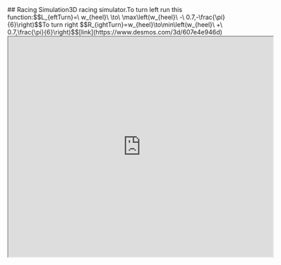 <!-- META 3D car simulation made in desmos META -->## Racing Simulation3D racing simulator.To turn left run this function:$$L_{eftTurn}=\ w_{heel}\ \to\ \max\left(w_{heel}\ -\ 0.7,-\frac{\pi}{6}\right)$$To turn right $$R_{ightTurn}=w_{heel}\to\min\left(w_{heel}\ +\ 0.7,\frac{\pi}{6}\right)$$[link](https://www.desmos.com/3d/607e4e946d)<br><iframe src="https://www.desmos.com/3d/607e4e946d" title = "desmos racing sim" height="500" width="600"></iframe>
<!-- LAST EDITED Wed Nov  8 14:23:42 2023 LAST EDITED-->